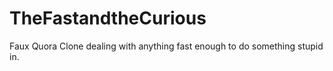 # TheFastandtheCurious
Faux Quora Clone dealing with anything fast enough to do something stupid in.
